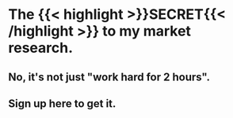 # The {{< highlight >}}SECRET{{< /highlight >}} to my market research.
## No, it's not just "work hard for 2 hours".
## Sign up here to get it.
